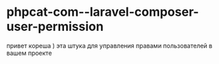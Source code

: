 # phpcat-com--laravel-composer-user-permission

привет кореша ) эта штука для управления правами пользователей в вашем проекте